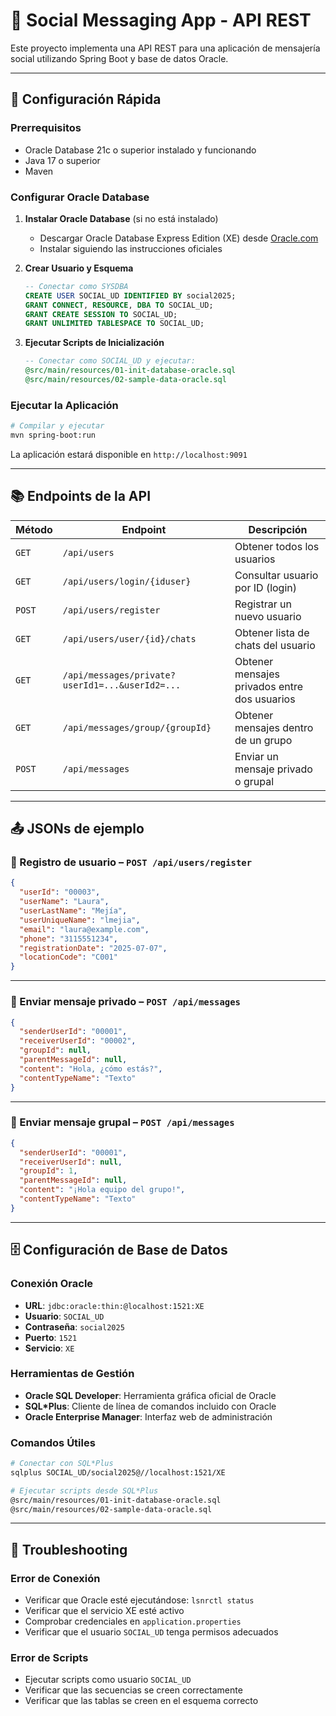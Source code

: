 
# 📱 Social Messaging App - API REST

Este proyecto implementa una API REST para una aplicación de mensajería social utilizando Spring Boot y base de datos Oracle.

---

## 🚀 Configuración Rápida

### Prerrequisitos
- Oracle Database 21c o superior instalado y funcionando
- Java 17 o superior
- Maven

### Configurar Oracle Database

1. **Instalar Oracle Database** (si no está instalado)
   - Descargar Oracle Database Express Edition (XE) desde [Oracle.com](https://www.oracle.com/database/technologies/xe-downloads.html)
   - Instalar siguiendo las instrucciones oficiales

2. **Crear Usuario y Esquema**
   ```sql
   -- Conectar como SYSDBA
   CREATE USER SOCIAL_UD IDENTIFIED BY social2025;
   GRANT CONNECT, RESOURCE, DBA TO SOCIAL_UD;
   GRANT CREATE SESSION TO SOCIAL_UD;
   GRANT UNLIMITED TABLESPACE TO SOCIAL_UD;
   ```

3. **Ejecutar Scripts de Inicialización**
   ```sql
   -- Conectar como SOCIAL_UD y ejecutar:
   @src/main/resources/01-init-database-oracle.sql
   @src/main/resources/02-sample-data-oracle.sql
   ```

### Ejecutar la Aplicación
```bash
# Compilar y ejecutar
mvn spring-boot:run
```

La aplicación estará disponible en `http://localhost:9091`

---

## 📚 Endpoints de la API

| Método | Endpoint                                                  | Descripción                                      |
|--------|-----------------------------------------------------------|--------------------------------------------------|
| `GET`  | `/api/users`                                              | Obtener todos los usuarios                       |
| `GET`  | `/api/users/login/{iduser}`                               | Consultar usuario por ID (login)                 |
| `POST` | `/api/users/register`                                     | Registrar un nuevo usuario                       |
| `GET`  | `/api/users/user/{id}/chats`                              | Obtener lista de chats del usuario               |
| `GET`  | `/api/messages/private?userId1=...&userId2=...`           | Obtener mensajes privados entre dos usuarios     |
| `GET`  | `/api/messages/group/{groupId}`                           | Obtener mensajes dentro de un grupo              |
| `POST` | `/api/messages`                                           | Enviar un mensaje privado o grupal               |

---

## 📤 JSONs de ejemplo

### 🔹 Registro de usuario – `POST /api/users/register`

```json
{
  "userId": "00003",
  "userName": "Laura",
  "userLastName": "Mejía",
  "userUniqueName": "lmejia",
  "email": "laura@example.com",
  "phone": "3115551234",
  "registrationDate": "2025-07-07",
  "locationCode": "C001"
}
```

---

### 🔹 Enviar mensaje privado – `POST /api/messages`

```json
{
  "senderUserId": "00001",
  "receiverUserId": "00002",
  "groupId": null,
  "parentMessageId": null,
  "content": "Hola, ¿cómo estás?",
  "contentTypeName": "Texto"
}
```

---

### 🔹 Enviar mensaje grupal – `POST /api/messages`

```json
{
  "senderUserId": "00001",
  "receiverUserId": null,
  "groupId": 1,
  "parentMessageId": null,
  "content": "¡Hola equipo del grupo!",
  "contentTypeName": "Texto"
}
```

---

## 🗄️ Configuración de Base de Datos

### Conexión Oracle
- **URL**: `jdbc:oracle:thin:@localhost:1521:XE`
- **Usuario**: `SOCIAL_UD`
- **Contraseña**: `social2025`
- **Puerto**: `1521`
- **Servicio**: `XE`

### Herramientas de Gestión
- **Oracle SQL Developer**: Herramienta gráfica oficial de Oracle
- **SQL*Plus**: Cliente de línea de comandos incluido con Oracle
- **Oracle Enterprise Manager**: Interfaz web de administración

### Comandos Útiles
```bash
# Conectar con SQL*Plus
sqlplus SOCIAL_UD/social2025@//localhost:1521/XE

# Ejecutar scripts desde SQL*Plus
@src/main/resources/01-init-database-oracle.sql
@src/main/resources/02-sample-data-oracle.sql
```

---

## 🔧 Troubleshooting

### Error de Conexión
- Verificar que Oracle esté ejecutándose: `lsnrctl status`
- Verificar que el servicio XE esté activo
- Comprobar credenciales en `application.properties`
- Verificar que el usuario `SOCIAL_UD` tenga permisos adecuados

### Error de Scripts
- Ejecutar scripts como usuario `SOCIAL_UD`
- Verificar que las secuencias se creen correctamente
- Verificar que las tablas se creen en el esquema correcto



